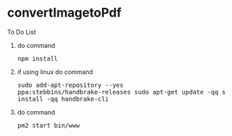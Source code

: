 # convertImagetoPdf
To Do List
<br/>
1. do command <pre>npm install</pre>
2. if using linux do command <pre>sudo add-apt-repository --yes ppa:stebbins/handbrake-releases
sudo apt-get update -qq
sudo apt-get install -qq handbrake-cli</pre>
3. do command <pre>pm2 start bin/www</pre>